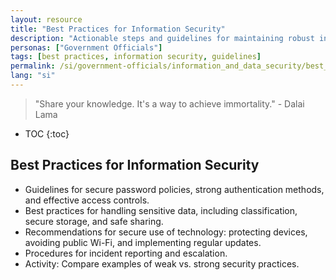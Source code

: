 ```yaml
---
layout: resource
title: "Best Practices for Information Security"
description: "Actionable steps and guidelines for maintaining robust information security in government operations."
personas: ["Government Officials"]
tags: [best practices, information security, guidelines]
permalink: /si/government-officials/information_and_data_security/best_practices_info_security/
lang: "si"
---
```


> "Share your knowledge. It's a way to achieve immortality." - Dalai Lama

* TOC
{:toc}

## Best Practices for Information Security

- Guidelines for secure password policies, strong authentication methods, and effective access controls.
- Best practices for handling sensitive data, including classification, secure storage, and safe sharing.
- Recommendations for secure use of technology: protecting devices, avoiding public Wi-Fi, and implementing regular updates.
- Procedures for incident reporting and escalation.
- Activity: Compare examples of weak vs. strong security practices.
